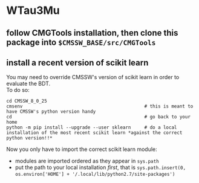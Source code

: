 # WTau3Mu

## follow CMGTools installation, then clone this package into `$CMSSW_BASE/src/CMGTools`  

## install a recent version of scikit learn  
You may need to override CMSSW's version of scikit learn in order to evaluate the BDT.  
To do so:  
```
cd CMSSW_8_0_25
cmsenv                                             # this is meant to have CMSSW's python version handy
cd                                                 # go back to your home
python -m pip install --upgrade --user sklearn     # do a local installation of the most recent scikit learn *against the correct python version!!*
```  

Now you only have to import the correct scikit learn module:
* modules are imported ordered as they appear in `sys.path`
* put the path to your local installation *first*, that is `sys.path.insert(0, os.environ['HOME'] + '/.local/lib/python2.7/site-packages')` 

